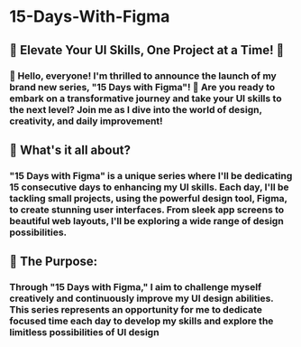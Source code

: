 # 15-Days-With-Figma

 ## 🎨 Elevate Your UI Skills, One Project at a Time! 🎨



### 👋 Hello, everyone! I'm thrilled to announce the launch of my brand new series, "15 Days with Figma"! 🌟 Are you ready to embark on a transformative journey and take your UI skills to the next level? Join me as I dive into the world of design, creativity, and daily improvement!

## 🎯 What's it all about?
### "15 Days with Figma" is a unique series where I'll be dedicating 15 consecutive days to enhancing my UI skills. Each day, I'll be tackling small projects, using the powerful design tool, Figma, to create stunning user interfaces. From sleek app screens to beautiful web layouts, I'll be exploring a wide range of design possibilities.

## 🎨 The Purpose:
### Through "15 Days with Figma," I aim to challenge myself creatively and continuously improve my UI design abilities. This series represents an opportunity for me to dedicate focused time each day to develop my skills and explore the limitless possibilities of UI design
